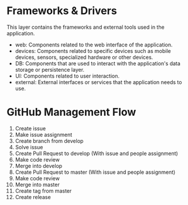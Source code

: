 # Frameworks & Drivers
This layer contains the frameworks and external tools used in the application.
- web: Components related to the web interface of the application.
- devices: Components related to specific devices such as mobile devices, sensors, specialized hardware or other devices.
- DB: Components that are used to interact with the application's data storage or persistence layer.
- UI: Components related to user interaction.
- external: External interfaces or services that the application needs to use.

# GitHub Management Flow
1. Create issue
1. Make issue assignment
2. Create branch from develop
3. Solve issue
4. Create Pull Request to develop (With issue and people assignment)
5. Make code review
6. Merge into develop
7. Create Pull Request to master (With issue and people assignment)
8. Make code review
9. Merge into master
10. Create tag from master
11. Create release
